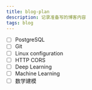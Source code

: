 ```yaml
---
title: blog-plan
description: 记录准备写的博客内容
tags: blog
---
```


- [ ] PostgreSQL
- [ ] Git
- [ ] Linux configuration
- [ ] HTTP CORS
- [ ] Deep Learning
- [ ] Machine Learning
- [ ] 数学建模
